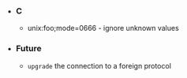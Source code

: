 - ### C
  - unix:foo;mode=0666 - ignore unknown values

- ### Future
  - `upgrade` the connection to a foreign protocol
